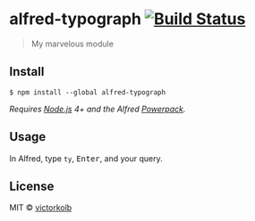 # alfred-typograph [![Build Status](https://travis-ci.org/victorkolb/alfred-typograph.svg?branch=master)](https://travis-ci.org/victorkolb/alfred-typograph)

> My marvelous module


## Install

```
$ npm install --global alfred-typograph
```

*Requires [Node.js](https://nodejs.org) 4+ and the Alfred [Powerpack](https://www.alfredapp.com/powerpack/).*


## Usage

In Alfred, type `ty`, <kbd>Enter</kbd>, and your query.


## License

MIT © [victorkolb](http://victorkolb.ru)
